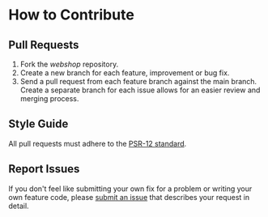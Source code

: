 # How to Contribute

## Pull Requests

1. Fork the *webshop* repository.
2. Create a new branch for each feature, improvement or bug fix.
3. Send a pull request from each feature branch against the main branch. Create a separate branch for each issue allows for an easier review and merging process.

## Style Guide

All pull requests must adhere to the [PSR-12 standard](https://www.php-fig.org/psr/psr-12/).

## Report Issues

If you don't feel like submitting your own fix for a problem or writing your own feature code, please [submit an issue](https://github.com/Digital-Media/fhooe-router-skeleton/issues) that describes your request in detail.
